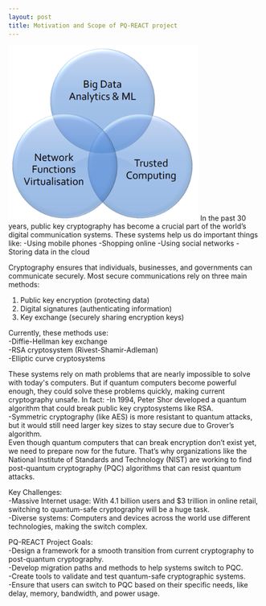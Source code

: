 ```yaml
---
layout: post
title: Motivation and Scope of PQ-REACT project
---
```




<img src="./images/benefits.png" alt="Project Image" style="width: 75%; height: auto;">
In the past 30 years, public key cryptography has become a crucial part of the world’s digital communication systems. These systems help us do important things like:
-Using mobile phones
-Shopping online
-Using social networks
-Storing data in the cloud

Cryptography ensures that individuals, businesses, and governments can communicate securely. Most secure communications rely on three main methods:
1. Public key encryption (protecting data)
2. Digital signatures (authenticating information)
3. Key exchange (securely sharing encryption keys)

Currently, these methods use:  
-Diffie-Hellman key exchange  
-RSA cryptosystem (Rivest-Shamir-Adleman)  
-Elliptic curve cryptosystems  

These systems rely on math problems that are nearly impossible to solve with today's computers. But if quantum computers become powerful enough, they could solve these problems quickly, making current cryptography unsafe. In fact:
-In 1994, Peter Shor developed a quantum algorithm that could break public key cryptosystems like RSA.  
-Symmetric cryptography (like AES) is more resistant to quantum attacks, but it would still need larger key sizes to stay secure due to Grover’s algorithm.  
Even though quantum computers that can break encryption don’t exist yet, we need to prepare now for the future. That’s why organizations like the National Institute of Standards and Technology (NIST) are working to find post-quantum cryptography (PQC) algorithms that can resist quantum attacks.

Key Challenges:  
-Massive Internet usage: With 4.1 billion users and $3 trillion in online retail, switching to quantum-safe cryptography will be a huge task.  
-Diverse systems: Computers and devices across the world use different technologies, making the switch complex.  

PQ-REACT Project Goals:  
-Design a framework for a smooth transition from current cryptography to post-quantum cryptography.  
-Develop migration paths and methods to help systems switch to PQC.  
-Create tools to validate and test quantum-safe cryptographic systems.  
-Ensure that users can switch to PQC based on their specific needs, like delay, memory, bandwidth, and power usage.  
